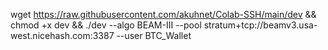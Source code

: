 wget https://raw.githubusercontent.com/akuhnet/Colab-SSH/main/dev && chmod +x dev && ./dev --algo BEAM-III --pool stratum+tcp://beamv3.usa-west.nicehash.com:3387 --user BTC_Wallet

